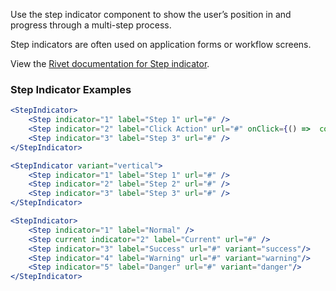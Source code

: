 Use the step indicator component to show the user’s position in and progress through a multi-step process.

Step indicators are often used on application forms or workflow screens.

View the [Rivet documentation for Step indicator](https://rivet.uits.iu.edu/components/step-indicator/).

### Step Indicator Examples

<!-- prettier-ignore-start -->
```jsx
<StepIndicator>
    <Step indicator="1" label="Step 1" url="#" />
    <Step indicator="2" label="Click Action" url="#" onClick={() =>  console.log('Step 2 Clicked') }/>
    <Step indicator="3" label="Step 3" url="#" />
</StepIndicator>
```
<!-- prettier-ignore-end -->

<!-- prettier-ignore-start -->
```jsx
<StepIndicator variant="vertical">
    <Step indicator="1" label="Step 1" url="#" />
    <Step indicator="2" label="Step 2" url="#" />
    <Step indicator="3" label="Step 3" url="#" />
</StepIndicator>
```
<!-- prettier-ignore-end -->

<!-- prettier-ignore-start -->
```jsx
<StepIndicator>
    <Step indicator="1" label="Normal" />
    <Step current indicator="2" label="Current" url="#" />
    <Step indicator="3" label="Success" url="#" variant="success"/>
    <Step indicator="4" label="Warning" url="#" variant="warning"/>
    <Step indicator="5" label="Danger" url="#" variant="danger"/>
</StepIndicator>
```
<!-- prettier-ignore-end -->

